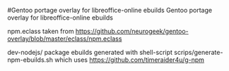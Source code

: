 #Gentoo portage overlay for libreoffice-online ebuilds 
Gentoo portage overlay for libreoffice-online ebuilds

npm.eclass taken from 
https://github.com/neurogeek/gentoo-overlay/blob/master/eclass/npm.eclass

dev-nodejs/ package ebuilds generated with shell-script 
scrips/generate-npm-ebuilds.sh
which uses https://github.com/timeraider4u/g-npm
